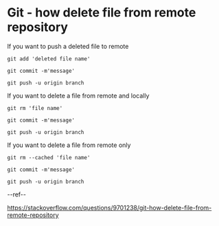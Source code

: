 # Git - how delete file from remote repository

If you want to push a deleted file to remote

`git add 'deleted file name'`

`git commit -m'message'`

`git push -u origin branch`


If you want to delete a file from remote and locally

`git rm 'file name'`

`git commit -m'message'`

`git push -u origin branch`

If you want to delete a file from remote only

`git rm --cached 'file name'`

`git commit -m'message'`

`git push -u origin branch`


--ref--

https://stackoverflow.com/questions/9701238/git-how-delete-file-from-remote-repository